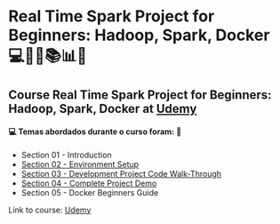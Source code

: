# Real Time Spark Project for Beginners: Hadoop, Spark, Docker 💻🧑‍💻📚📊🚀
## Course Real Time Spark Project for Beginners: Hadoop, Spark, Docker at [Udemy](https://www.udemy.com/course/real-time-spark-project-for-beginners-hadoop-spark-docker/)
#### :computer: Temas abordados durante o curso foram: :rocket:
- Section 01 - Introduction
- [Section 02 - Environment Setup](https://github.com/romulovieira777/Real_Time_Spark_Project_for_Beginners_Hadoop_Spark_Docker/tree/main/Section%2002%20-%20Environment%20Setup)
- [Section 03 - Development Project Code Walk-Through](https://github.com/romulovieira777/Real_Time_Spark_Project_for_Beginners_Hadoop_Spark_Docker/tree/main/Section%2003%20-%20Development%20Project%20Code%20Walk-Through/data_center_server_live_status)
- [Section 04 - Complete Project Demo](https://github.com/romulovieira777/Real_Time_Spark_Project_for_Beginners_Hadoop_Spark_Docker/tree/main/Section%2004%20-%20Complete%20Project%20Demo)
- Section 05 - Docker Beginners Guide

Link to course: [Udemy](https://www.udemy.com/course/real-time-spark-project-for-beginners-hadoop-spark-docker/)
